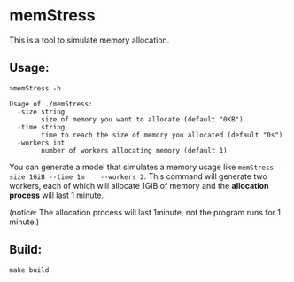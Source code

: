 # memStress

This is a tool to simulate memory allocation.

## Usage:

```
>memStress -h

Usage of ./memStress:
  -size string
        size of memory you want to allocate (default "0KB")
  -time string
        time to reach the size of memory you allocated (default "0s")
  -workers int
        number of workers allocating memory (default 1)
```

You can generate a model that simulates a memory usage like `memStress --size 1GiB --time 1m	--workers 2`. This command will generate two workers, each of which will allocate 1GiB of memory and the **allocation process** will last 1 minute.

(notice: The allocation process will last 1minute, not the program runs for 1 minute.)

## Build:

`make build`





